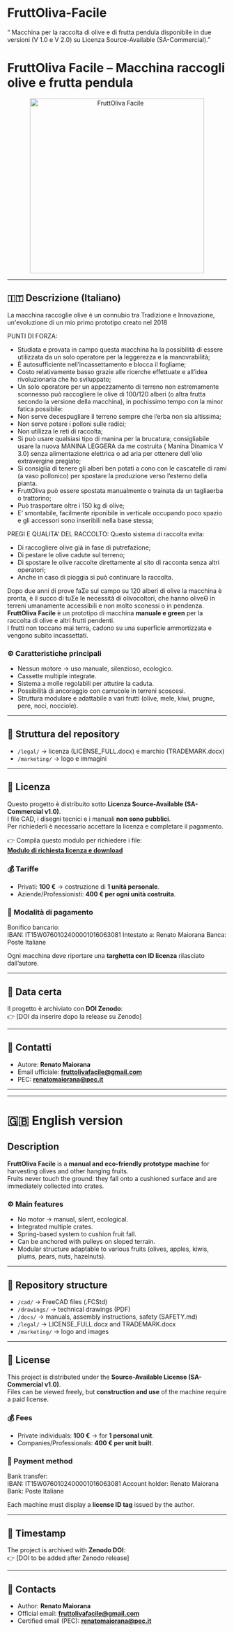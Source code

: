 # FruttOliva-Facile
“ Macchina per la raccolta di olive e di frutta pendula disponibile in due versioni (V 1.0 e V 2.0) su Licenza Source-Available (SA-Commercial).”

# FruttOliva Facile – Macchina raccogli olive e frutta pendula 


<!-- Logo visibile sia in light che dark mode -->
<p align="center">
  <!-- Logo per light mode -->
  <picture>
    <source media="(prefers-color-scheme: dark)" srcset="marketing/logo_scuro.png">
    <source media="(prefers-color-scheme: light)" srcset="marketing/logo_chiaro.png">
    <img alt="FruttOliva Facile" src="marketing/logo_chiaro.png" width="400">
  </picture>
</p>

---

## 🇮🇹 Descrizione (Italiano)

La macchina raccoglie olive è un connubio tra Tradizione e Innovazione, un'evoluzione di un mio primo prototipo creato nel 2018

PUNTI DI FORZA:
* Studiata e provata in campo questa macchina ha la possibilità di essere utilizzata da un solo operatore per la leggerezza e la manovrabilità;
* È autosufficiente nell’incassettamento e blocca il fogliame;
* Costo relativamente basso grazie alle ricerche effettuate e all’idea rivoluzionaria che ho sviluppato;
* Un solo operatore per un appezzamento di terreno non estremamente sconnesso può raccogliere le olive di 100/120 alberi (o altra frutta secondo la versione della macchina), in pochissimo tempo con la minor fatica possibile:
* Non serve decespugliare il terreno sempre che l’erba non sia altissima;
* Non serve potare i polloni sulle radici;
* Non utilizza le reti di raccolta;
* Si può usare qualsiasi tipo di manina per la brucatura; consigliabile usare la nuova MANINA LEGGERA da me costruita ( Manina Dinamica V 3.0) senza alimentazione elettrica o ad aria per ottenere dell'olio extravergine pregiato;
* Si consiglia di tenere gli alberi ben potati a cono con le cascatelle di rami (a vaso pollonico) per spostare la produzione verso l’esterno della pianta.
* FruttOliva può essere spostata manualmente o trainata da un tagliaerba o trattorino;
* Può trasportare oltre i 150 kg di olive;
* E’ smontabile, facilmente riponibile in verticale occupando poco spazio e gli accessori sono inseribili nella base stessa;

PREGI E QUALITA' DEL RACCOLTO:
Questo sistema di raccolta evita:
* Di raccogliere olive già in fase di putrefazione;
* Di pestare le olive cadute sul terreno;
* Di spostare le olive raccolte direttamente al sito di racconta senza altri operatori;
* Anche in caso di pioggia si può continuare la raccolta.

Dopo due anni di prove faƩe sul campo su 120 alberi di olive la macchina è pronta, è il succo di
tuƩe le necessità di olivocoltori, che hanno oliveƟ in terreni umanamente accessibili e non molto sconessi o
in pendenza.
**FruttOliva Facile** è un prototipo di macchina **manuale e green** per la raccolta di olive e altri frutti pendenti.  
I frutti non toccano mai terra, cadono su una superficie ammortizzata e vengono subito incassettati.

### ⚙️ Caratteristiche principali
- Nessun motore → uso manuale, silenzioso, ecologico.  
- Cassette multiple integrate.  
- Sistema a molle regolabili per attutire la caduta.  
- Possibilità di ancoraggio con carrucole in terreni scoscesi.  
- Struttura modulare e adattabile a vari frutti (olive, mele, kiwi, prugne, pere, noci, nocciole).  

---

## 📂 Struttura del repository
- `/legal/` → licenza (LICENSE_FULL.docx) e marchio (TRADEMARK.docx)  
- `/marketing/` → logo e immagini  

---

## 🔑 Licenza
Questo progetto è distribuito sotto **Licenza Source-Available (SA-Commercial v1.0)**.  
I file CAD, i disegni tecnici e i manuali **non sono pubblici**.  
Per richiederli è necessario accettare la licenza e completare il pagamento.

👉 Compila questo modulo per richiedere i file:  
**[Modulo di richiesta licenza e download](https://docs.google.com/forms/d/e/1FAIpQLSfTbVVMwHI2QLadnsCA7LujxI0538x4_AsAecVl4cnVWzvgLw/viewform?usp=header)**

### 💰 Tariffe
- Privati: **100 €** → costruzione di **1 unità personale**.  
- Aziende/Professionisti: **400 € per ogni unità costruita**.  

### 📌 Modalità di pagamento
Bonifico bancario:  
IBAN: IT15W0760102400001016063081
Intestato a: Renato Maiorana
Banca: Poste Italiane


Ogni macchina deve riportare una **targhetta con ID licenza** rilasciato dall’autore.  

---

## 📅 Data certa
Il progetto è archiviato con **DOI Zenodo**:  
👉 [DOI da inserire dopo la release su Zenodo]  

---

## 📧 Contatti
- Autore: **Renato Maiorana**  
- Email ufficiale: **fruttolivafacile@gmail.com**  
- PEC: **renatomaiorana@pec.it**  

---

---

# 🇬🇧 English version

## Description
**FruttOliva Facile** is a **manual and eco-friendly prototype machine** for harvesting olives and other hanging fruits.  
Fruits never touch the ground: they fall onto a cushioned surface and are immediately collected into crates.

### ⚙️ Main features
- No motor → manual, silent, ecological.  
- Integrated multiple crates.  
- Spring-based system to cushion fruit fall.  
- Can be anchored with pulleys on sloped terrain.  
- Modular structure adaptable to various fruits (olives, apples, kiwis, plums, pears, nuts, hazelnuts).  

---

## 📂 Repository structure
- `/cad/` → FreeCAD files (.FCStd)  
- `/drawings/` → technical drawings (PDF)  
- `/docs/` → manuals, assembly instructions, safety (SAFETY.md)  
- `/legal/` → LICENSE_FULL.docx and TRADEMARK.docx  
- `/marketing/` → logo and images  

---

## 🔑 License
This project is distributed under the **Source-Available License (SA-Commercial v1.0)**.  
Files can be viewed freely, but **construction and use** of the machine require a paid license.  

### 💰 Fees
- Private individuals: **100 €** → for **1 personal unit**.  
- Companies/Professionals: **400 € per unit built**.  

### 📌 Payment method
Bank transfer:  
IBAN: IT15W0760102400001016063081
Account holder: Renato Maiorana
Bank: Poste Italiane

Each machine must display a **license ID tag** issued by the author.  

---

## 📅 Timestamp
The project is archived with **Zenodo DOI**:  
👉 [DOI to be added after Zenodo release]  

---

## 📧 Contacts
- Author: **Renato Maiorana**  
- Official email: **fruttolivafacile@gmail.com**  
- Certified email (PEC): **renatomaiorana@pec.it**
